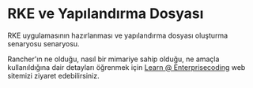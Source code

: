 # RKE ve Yapılandırma Dosyası
RKE uygulamasının hazırlanması ve yapılandırma dosyası oluşturma senaryosu senaryosu.

Rancher'ın ne olduğu, nasıl bir mimariye sahip olduğu, ne amaçla kullanıldığına dair detayları öğrenmek için [Learn @ Enterprisecoding](http://learn.enterprisecoding.com/) web sitemizi ziyaret edebilirsiniz.